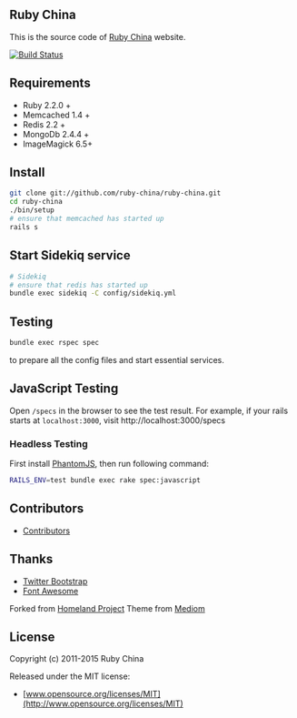 ## Ruby China

This is the source code of [Ruby China](http://ruby-china.org) website.

[![Build
Status](https://secure.travis-ci.org/ruby-china/ruby-china.png?branch=master&.png)](http://travis-ci.org/ruby-china/ruby-china)

## Requirements

* Ruby 2.2.0 +
* Memcached 1.4 +
* Redis 2.2 +
* MongoDb 2.4.4 +
* ImageMagick 6.5+

## Install

```bash
git clone git://github.com/ruby-china/ruby-china.git
cd ruby-china
./bin/setup
# ensure that memcached has started up
rails s
```

## Start Sidekiq service

```bash
# Sidekiq
# ensure that redis has started up
bundle exec sidekiq -C config/sidekiq.yml
```

## Testing

```bash
bundle exec rspec spec
```

to prepare all the config files and start essential services.

## JavaScript Testing

Open `/specs` in the browser to see the test result. For example, if your
rails starts at `localhost:3000`, visit http://localhost:3000/specs

### Headless Testing

First install [PhantomJS](http://phantomjs.org/), then run following command:

```bash
RAILS_ENV=test bundle exec rake spec:javascript
```

## Contributors

* [Contributors](https://github.com/ruby-china/ruby-china/contributors)

## Thanks

* [Twitter Bootstrap](https://twitter.github.com/bootstrap)
* [Font Awesome](http://fortawesome.github.io/Font-Awesome/icons/)

Forked from [Homeland Project](https://github.com/huacnlee/homeland)
Theme from [Mediom](https://github.com/huacnlee/mediom)

## License

Copyright (c) 2011-2015 Ruby China

Released under the MIT license:

* [www.opensource.org/licenses/MIT](http://www.opensource.org/licenses/MIT)
